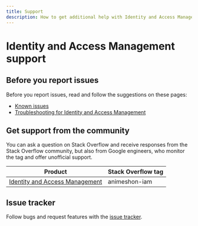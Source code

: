 ```yaml
---
title: Support
description: How to get additional help with Identity and Access Management.
---
```


# Identity and Access Management support

## Before you report issues

Before you report issues, read and follow the suggestions on these pages:

- [Known issues](/iam/docs/issues)
- [Troubleshooting for Identity and Access Management](/iam/docs/troubleshooting)

## Get support from the community

You can ask a question on Stack Overflow and receive responses from the Stack Overflow community, but also from Google engineers, who monitor the tag and offer unofficial support.

| Product | Stack Overflow tag |
| --- | --- |
| [Identity and Access Management](https://stackoverflow.com/questions/tagged/animeshon-iam) | animeshon-iam |

## Issue tracker

Follow bugs and request features with the [issue tracker](https://github.com/animeshon/issue-tracker/issues).
